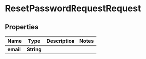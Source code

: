 

# ResetPasswordRequestRequest


## Properties

| Name | Type | Description | Notes |
|------------ | ------------- | ------------- | -------------|
|**email** | **String** |  |  |



